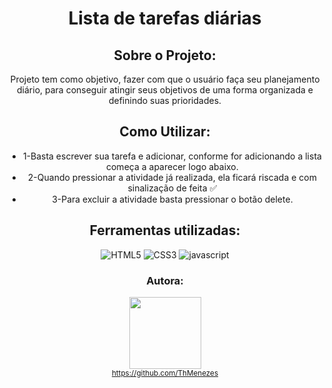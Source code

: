 <div align="center">

# Lista de tarefas diárias


## Sobre o Projeto:

Projeto tem como objetivo, fazer com que o usuário faça seu planejamento diário, para conseguir atingir seus objetivos de uma forma organizada e definindo suas prioridades.

## Como Utilizar:
* 1-Basta escrever sua tarefa e adicionar, conforme for adicionando a lista começa a aparecer logo abaixo.
* 2-Quando pressionar a atividade já realizada, ela ficará riscada e com sinalização de feita &#9989;
* 3-Para excluir a atividade basta pressionar o botão delete.

## Ferramentas utilizadas:

![HTML5](https://user-images.githubusercontent.com/109250801/201540543-9f1b15fe-c9ad-4df3-838a-a5a37138c311.png)
![CSS3](https://user-images.githubusercontent.com/109250801/201540546-9fa528be-4b05-4424-8e63-a93c2268cd43.png)
![javascript](https://user-images.githubusercontent.com/109250801/202785928-79bba976-75ce-41ed-b427-26e541680893.png)

### Autora: 
<img src="https://avatars.githubusercontent.com/u/109250801?v=4" width=115><br><sub> https://github.com/ThMenezes</sub>
<div>
